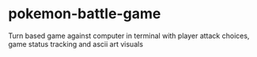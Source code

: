 # pokemon-battle-game
Turn based game against computer in terminal with player attack choices, game status tracking and ascii art visuals
